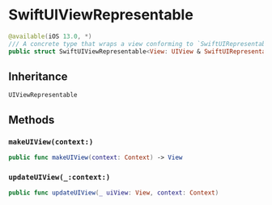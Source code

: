 # SwiftUIViewRepresentable

``` swift
@available(iOS 13.0, *)
/// A concrete type that wraps a view conforming to `SwiftUIRepresentable` and enables using it in SwiftUI via `UIViewRepresentable`
public struct SwiftUIViewRepresentable<View: UIView & SwiftUIRepresentable>: UIViewRepresentable 
```

## Inheritance

`UIViewRepresentable`

## Methods

### `makeUIView(context:)`

``` swift
public func makeUIView(context: Context) -> View 
```

### `updateUIView(_:context:)`

``` swift
public func updateUIView(_ uiView: View, context: Context) 
```
